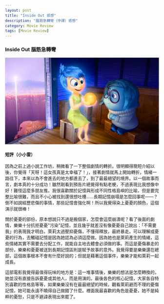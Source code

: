 ```yaml
---
layout: post
title: "Inside Out 感想"
description: "腦筋急轉彎（中譯）感想"
category: Movie Review
tags: [Movie Review]
---
```


### Inside Out 腦筋急轉彎

![inside-out](/images/2015/12/InsideOut54aef6a6e091f.0.jpg)

<!-- more -->

#### 短評（小小雷）

因為之前上過小說工作坊，稍微看了一下整個劇情的轉折。很明顯得簡短介紹以後，你覺得「天呀！這女孩真是太幸福了！」，接著劇情就馬上開始轉折，情緒一路往下，本來以為不會進去的地方都進去了，到了最最絕望的境界。以一個故事而言，劇本真的十分成功！雖然剛看到預告片總覺得有點老梗，不過表現比我想像中好！難怪這麼多朋友推。我很喜歡關於記憶與形成不同性格島嶼的比喻，但是要完整比喻很難，而且不小心被找到還很想吐槽......長期記憶崩塌是怎麼回事呢——？倒不如說經歷悲傷的事情，那些記憶會強化啊！所以我覺得染上憂憂的顏色，這個演示就很棒！

關於憂憂的部份，原本想說只不過是搬個家，怎麼會這麼崩潰呢？看了後面的劇情，樂樂十分抗拒憂憂"污染"記憶，並且幾乎就差沒有像憂憂自己說出：「不需要我」的表現我才明白。萊莉太過壓抑憂傷，不懂得釋放，最終暴走。可以理解成憂憂的行為，去觸碰記憶是因為她認為必須這麼做。因為她也是萊莉產生的情緒，這些情緒其實不需要去分配工作，就能自主地去體會必須做的事。而這是憂傷暴走的部份，樂樂和憂憂被送到長期記憶區則是賦予故事的意外。我覺得要是樂樂還在總部，這個故事根本不會有什麼好說的；但就是藉著這個事件，樂樂才能和萊莉一起成長。

這部電影我覺得最值得玩味的地方是：這一堆事情後，樂樂的想法是怎麼轉換的，她並沒有直接告訴憂憂或其他人，而是用演的。最後各色的核心記憶，大家各自特別喜歡的性格島等等，如果樂樂沒有在最最絕望的時候，觀看萊莉避而不理的憂傷記憶，她可能永遠不曉得自己做錯了什麼。裡面我最喜歡的角色是憂憂，她不是純粹的憂愁，只是不避諱表現出來罷了。
